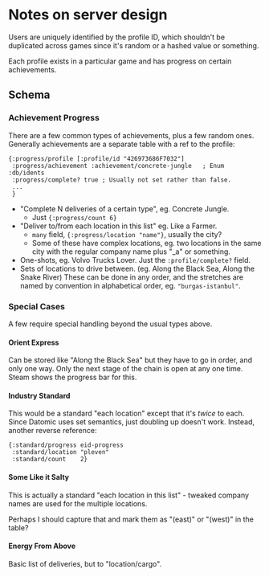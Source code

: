 # Notes on server design

Users are uniquely identified by the profile ID, which shouldn't be duplicated
across games since it's random or a hashed value or something.

Each profile exists in a particular game and has progress on certain
achievements.

## Schema

### Achievement Progress

There are a few common types of achievements, plus a few random ones.
Generally achievements are a separate table with a ref to the profile:

```
{:progress/profile [:profile/id "426973686F7032"]
 :progress/achievement :achievement/concrete-jungle   ; Enum :db/idents
 :progress/complete? true ; Usually not set rather than false.
 ...
 }
```

- "Complete N deliveries of a certain type", eg. Concrete Jungle.
  - Just `{:progress/count 6}`
- "Deliver to/from each location in this list" eg. Like a Farmer.
  - `many` field, `{:progress/location "name"}`, usually the city?
  - Some of these have complex locations, eg. two locations in the same city
    with the regular company name plus "_a" or something.
- One-shots, eg. Volvo Trucks Lover. Just the `:profile/complete?` field.
- Sets of locations to drive between. (eg. Along the Black Sea, Along the Snake
  River) These can be done in any order, and the stretches are named by
  convention in alphabetical order, eg. `"burgas-istanbul"`.

### Special Cases

A few require special handling beyond the usual types above.

#### Orient Express

Can be stored like "Along the Black Sea" but they have to go in order, and only
one way. Only the next stage of the chain is open at any one time. Steam shows
the progress bar for this.

#### Industry Standard

This would be a standard "each location" except that it's *twice* to each. Since
Datomic uses set semantics, just doubling up doesn't work.
Instead, another reverse reference:

```
{:standard/progress eid-progress
 :standard/location "pleven"
 :standard/count    2}
```

#### Some Like it Salty

This is actually a standard "each location in this list" - tweaked company names
are used for the multiple locations.

Perhaps I should capture that and mark them as "(east)" or "(west)" in the
table?

#### Energy From Above

Basic list of deliveries, but to "location/cargo".


